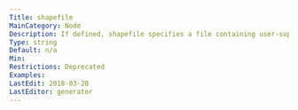 ```yaml
---
Title: shapefile
MainCategory: Node
Description: If defined, shapefile specifies a file containing user-supplied node content (Deprecated).
Type: string
Default: n/a
Min: 
Restrictions: Deprecated
Examples: 
LastEdit: 2018-03-28
LastEditor: generator
---
```



